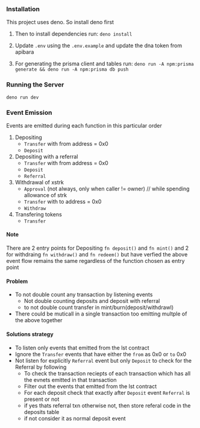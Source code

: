 ### Installation

This project uses deno. So install deno first

1. Then to install dependencies run: `deno install`

2. Update `.env` using the `.env.example` and update the dna token from apibara

3. For generating the prisma client and tables run:
   `deno run -A npm:prisma generate && deno run -A npm:prisma db push`

### Running the Server

`deno run dev`

### Event Emission

Events are emitted during each function in this particular order

1. Depositing
   - `Transfer` with from address = 0x0
   - `Deposit`
2. Depositing with a referral
   - `Transfer` with from address = 0x0
   - `Deposit`
   - `Referral`
3. Withdrawal of xstrk
   - `Approval` (not always, only when caller != owner) // while spending
     allowance of strk
   - `Transfer` with to address = 0x0
   - `Withdraw`
4. Transfering tokens
   - `Transfer`

#### Note

There are 2 entry points for Depositing `fn deposit()` and `fn mint()` and 2 for
withdraing `fn withdraw()` and `fn redeem()` but have verfied the above event
flow remains the same regardless of the function chosen as entry point

#### Problem

- To not double count any transaction by listening events
  - Not double counting deposits and deposit with referral
  - to not double count transfer in mint/burn(deposit/withdrawl)
- There could be muticall in a single transaction too emitting multple of the
  above together

#### Solutions strategy

- To listen only events that emitted from the lst contract
- Ignore the `Transfer` events that have either the `from` as 0x0 or `to` 0x0
- Not listen for explicitly `Referral` event but only `Deposit` to check for the
  Referral by following
  - To check the transaction reciepts of each transaction which has all the
    evnets emitted in that transaction
  - Filter out the events that emitted from the lst contract
  - For each deposit check that exactly after `Deposit` event `Referral` is
    present or not
  - if yes thats referral txn otherwise not, then store referal code in the
    deposits table
  - if not consider it as normal deposit event
